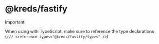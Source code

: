# @kreds/fastify

> [!IMPORTANT]
> When using with TypeScript, make sure to reference the type declarations (`/// <reference types="@kreds/fastify/types" />`)
